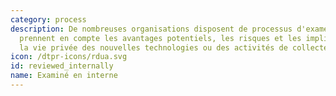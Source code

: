 ```yaml
---
category: process
description: De nombreuses organisations disposent de processus d'examen interne qui
  prennent en compte les avantages potentiels, les risques et les implications pour
  la vie privée des nouvelles technologies ou des activités de collecte de données.
icon: /dtpr-icons/rdua.svg
id: reviewed_internally
name: Examiné en interne
---
```

